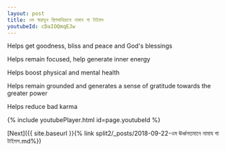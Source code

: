 ```yaml
---
layout: post
title: ওম স্ময়াভুব স্থিগমাথিয়াসে নামায গা টাইমস
youtubeId: cDaIOQmqEJw
---
```

 
 
Helps get goodness, bliss and peace and God's blessings
 
Helps remain focused, help generate inner energy 
 
Helps boost physical and mental health 
 
Helps remain grounded and generates a sense of gratitude towards the greater power 
 
Helps reduce bad karma
 
 
 
 


{% include youtubePlayer.html id=page.youtubeId %}
 
[Next]({{ site.baseurl }}{% link  split2/_posts/2018-09-22-ওম ঊর্ধ্বগতমানে নামায গা টাইমস.md%})
 
